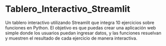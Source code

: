 # Tablero_Interactivo_Streamlit
Un tablero interactivo utilizando Streamlit que integra 10 ejercicios sobre funciones en Python. El objetivo es que puedas crear una aplicación web simple donde los usuarios puedan ingresar datos, y las funciones resuelvan y muestren el resultado de cada ejercicio de manera interactiva.
